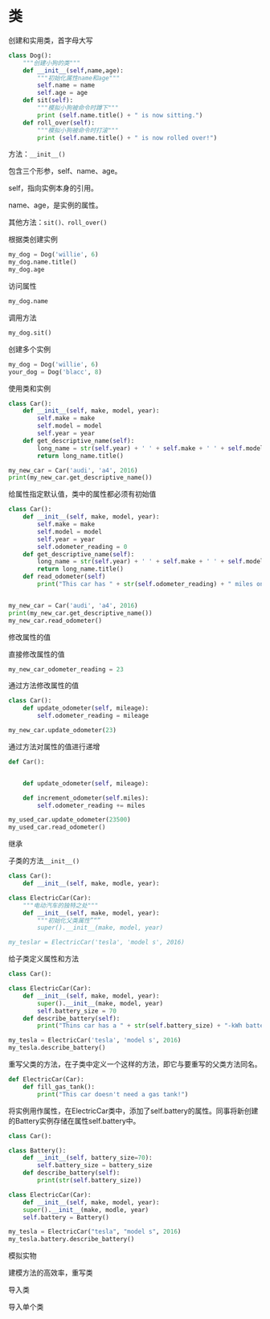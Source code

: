 # 类

创建和实用类，首字母大写

```py
class Dog():
    """创建小狗的类"""
    def __init__(self,name,age):
        """初始化属性name和age"""
        self.name = name
        self.age = age
    def sit(self):
        """模拟小狗被命令时蹲下"""
        print (self.name.title() + " is now sitting.")
    def roll_over(self):
        """模拟小狗被命令时打滚"""
        print (self.name.title() + " is now rolled over!")
```

方法：`__init__()`

包含三个形参，self、name、age。

self，指向实例本身的引用。

name、age，是实例的属性。

其他方法：`sit()、roll_over()`

根据类创建实例

```py
my_dog = Dog('willie', 6)
my_dog.name.title()
my_dog.age
```

访问属性

```py
my_dog.name
```

调用方法

```py
my_dog.sit()
```

创建多个实例

```py
my_dog = Dog('willie', 6)
your_dog = Dog('blacc', 8)
```

使用类和实例

```py
class Car():
    def __init__(self, make, model, year):
        self.make = make
        self.model = model
        self.year = year
    def get_descriptive_name(self):
        long_name = str(self.year) + ' ' + self.make + ' ' + self.model
        return long_name.title()

my_new_car = Car('audi', 'a4', 2016)
print(my_new_car.get_descriptive_name())
```

给属性指定默认值，类中的属性都必须有初始值

```py
class Car():
    def __init__(self, make, model, year):
        self.make = make
        self.model = model
        self.year = year
        self.odometer_reading = 0
    def get_descriptive_name(self):
        long_name = str(self.year) + ' ' + self.make + ' ' + self.model
        return long_name.title()
    def read_odometer(self)
        print("This car has " + str(self.odometer_reading) + " miles on it.")


my_new_car = Car('audi', 'a4', 2016)
print(my_new_car.get_descriptive_name())
my_new_car.read_odometer()
```

修改属性的值

直接修改属性的值

```py
my_new_car_odometer_reading = 23
```

通过方法修改属性的值

```py
class Car():
    def update_odometer(self, mileage):
        self.odometer_reading = mileage

my_new_car.update_odometer(23)
```

通过方法对属性的值进行递增

```py
def Car():


    def update_odometer(self, mileage):

    def increment_odometer(self.miles):
        self.odometer_reading += miles

my_used_car.update_odometer(23500)
my_used_car.read_odometer()
```

继承

子类的方法`__init__()`

```py
class Car():
    def __init__(self, make, modle, year):

class ElectricCar(Car):
    """电动汽车的独特之处"""
    def __init__(self, make, model, year):
        """初始化父类属性”“”
        super().__init__(make, model, year)

my_teslar = ElectricCar('tesla', 'model s', 2016)
```

给子类定义属性和方法

```py
class Car():

class ElectricCar(Car):
    def __init__(self, make, model, year):
        super().__init__(make, model, year)
        self.battery_size = 70
    def describe_battery(self):
        print("Thins car has a " + str(self.battery_size) + "-kWh battery.")

my_tesla = ElectricCar('tesla', 'model s', 2016)
my_tesla.describe_battery()
```

重写父类的方法，在子类中定义一个这样的方法，即它与要重写的父类方法同名。

```py
def ElectricCar(Car):
    def fill_gas_tank():
        print("This car doesn't need a gas tank!")
```

将实例用作属性，在ElectricCar类中，添加了self.battery的属性。同事将新创建的Battery实例存储在属性self.battery中。

```py
class Car():

class Battery():
    def __init__(self, battery_size=70):
        self.battery_size = battery_size
    def describe_battery(self):
        print(str(self.battery_size))

class ElectricCar(Car):
    def __init__(self, make, model, year):
    super().__init__(make, modle, year)
    self.battery = Battery()

my_tesla = ElectricCar("tesla", "model s", 2016)
my_tesla.battery.describe_battery()
```

模拟实物

建模方法的高效率，重写类

导入类

导入单个类

